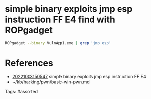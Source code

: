 # simple binary exploits jmp esp instruction FF E4 find with ROPgadget
```bash
ROPgadget --binary VulnApp1.exe | grep 'jmp esp'
```

# References
- [20221003150547](/zet/20221003150547/) simple binary exploits jmp esp instruction FF E4
- ~/kb/hacking/pwn/basic-win-pwn.md

Tags:
    #assorted

